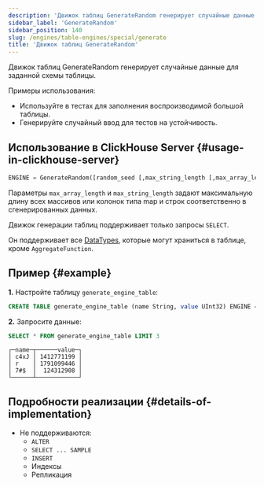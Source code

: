 ```yaml
---
description: 'Движок таблиц GenerateRandom генерирует случайные данные для заданной схемы таблицы.'
sidebar_label: 'GenerateRandom'
sidebar_position: 140
slug: /engines/table-engines/special/generate
title: 'Движок таблиц GenerateRandom'
---
```


Движок таблиц GenerateRandom генерирует случайные данные для заданной схемы таблицы.

Примеры использования:

- Используйте в тестах для заполнения воспроизводимой большой таблицы.
- Генерируйте случайный ввод для тестов на устойчивость.

## Использование в ClickHouse Server {#usage-in-clickhouse-server}

```sql
ENGINE = GenerateRandom([random_seed [,max_string_length [,max_array_length]]])
```

Параметры `max_array_length` и `max_string_length` задают максимальную длину всех массивов или колонок типа map и строк соответственно в сгенерированных данных.

Движок генерации таблиц поддерживает только запросы `SELECT`.

Он поддерживает все [DataTypes](../../../sql-reference/data-types/index.md), которые могут храниться в таблице, кроме `AggregateFunction`.

## Пример {#example}

**1.** Настройте таблицу `generate_engine_table`:

```sql
CREATE TABLE generate_engine_table (name String, value UInt32) ENGINE = GenerateRandom(1, 5, 3)
```

**2.** Запросите данные:

```sql
SELECT * FROM generate_engine_table LIMIT 3
```

```text
┌─name─┬──────value─┐
│ c4xJ │ 1412771199 │
│ r    │ 1791099446 │
│ 7#$  │  124312908 │
└──────┴────────────┘
```

## Подробности реализации {#details-of-implementation}

- Не поддерживаются:
    - `ALTER`
    - `SELECT ... SAMPLE`
    - `INSERT`
    - Индексы
    - Репликация
